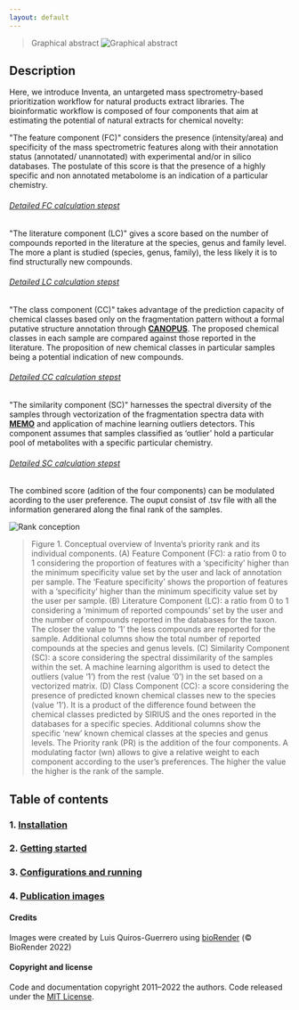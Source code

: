 ```yaml
---
layout: default
---
```

>  Graphical abstract
![Graphical abstract](/assets/img/graphical_abstract.png)


## Description 

Here, we introduce Inventa, an untargeted mass spectrometry-based prioritization workflow for natural products extract libraries. The bioinformatic workflow is composed of four components that aim at estimating the potential of natural extracts for chemical novelty:

"The feature component (FC)" considers the presence (intensity/area) and specificity of the mass spectrometric features along with their annotation status (annotated/ unannotated) with experimental and/or in silico databases. The postulate of this score is that the presence of a highly specific and non annotated metabolome is an indication of a particular chemistry. 

###### [*Detailed FC calculation stepst*](/assets/img/FC.png)

"The literature component (LC)" gives a score based on the number of compounds reported in the literature at the species, genus and family level. The more a plant is studied  (species, genus, family), the less likely it is to find structurally new compounds. 
###### [*Detailed LC calculation stepst*](/assets/img/LC.png)

"The class component (CC)" takes advantage of the prediction capacity of chemical classes based only on the fragmentation pattern without a formal putative structure annotation through [**CANOPUS**](). The proposed chemical classes in each sample are compared against those reported in the literature. The proposition of new chemical classes in particular samples being a potential indication  of new compounds. 
###### [*Detailed CC calculation stepst*](/assets/img/CC.png)

"The similarity component (SC)" harnesses the spectral diversity of the samples through vectorization of the fragmentation spectra data with [**MEMO**](https://doi.org/10.3389/fbinf.2022.842964) and application of machine learning outliers detectors. This component assumes that samples classified as ‘outlier’ hold a particular pool of metabolites  with a specific particular chemistry.
###### [*Detailed SC calculation stepst*](/assets/img/SC.png)

The combined score (adition of the four components) can be modulated acording to the user preference. The ouput consist of .tsv file with all the information generared along the final rank of the samples.

![Rank conception](/assets/img/Detailed_priorityrank.png)

>Figure 1. Conceptual overview of Inventa’s priority rank and its individual components. (A) Feature Component (FC): a ratio from 0 to 1 considering the proportion of features with a ‘specificity’ higher than the minimum specificity value set by the user and lack of annotation per sample. The ‘Feature specificity’ shows the proportion of features with a ‘specificity’ higher than the minimum specificity value set by the user per sample. (B) Literature Component (LC): a ratio from 0 to 1 considering a ‘minimum of reported compounds’ set by the user and the number of compounds reported in the databases for the taxon. The closer the value to ‘1’ the less compounds are reported for the sample. Additional columns show the total number of reported compounds at the species and genus levels. (C) Similarity Component (SC): a score considering the spectral dissimilarity of the samples within the set. A machine learning algorithm is used to detect the outliers (value ‘1’) from the rest (value ‘0’) in the set based on a vectorized matrix. (D) Class Component (CC): a score considering the presence of predicted known chemical classes new to the species (value ‘1’). It is a product of the difference found between the chemical classes predicted by SIRIUS and the ones reported in the databases for a specific species. Additional columns show the specific ‘new’ known chemical classes at the species and genus levels. The Priority rank (PR) is the addition of the four components. A modulating factor (wn) allows to give a relative weight to each component according to the user’s preferences. The higher the value the higher is the rank of the sample. 
> 

<!-- toc -->

## Table of contents


### 1. [**Installation**](installation.md) 

### 2. [**Getting started**](getting-started.md) 

### 3. [**Configurations and running**](configuration-options.md)

### 4. [**Publication images**](Publication_images.md)

<!-- tocstop -->


#### Credits
Images were created by Luis Quiros-Guerrero using [bioRender](https://biorender.com/) (© BioRender 2022)

#### Copyright and license

Code and documentation copyright 2011–2022 the authors. Code released under the [MIT License](https://github.com/luigiquiros/inventa/blob/main/LICENSE).
